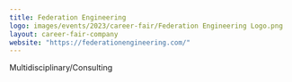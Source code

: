 ```yaml
---
title: Federation Engineering
logo: images/events/2023/career-fair/Federation Engineering Logo.png
layout: career-fair-company
website: "https://federationengineering.com/"
---
```


Multidisciplinary/Consulting
